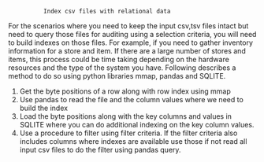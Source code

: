               Index csv files with relational data

For the scenarios where you need to keep the input csv,tsv files intact but need to query those files for auditing using a selection criteria, you will need to build indexes on those files. For example, if you need to gather inventory information for a store and item. If there are a large number of stores and items, this process could be time taking depending on the hardware resources and the type of the system you have.
Following describes a method to do so using python libraries mmap, pandas and SQLITE.
1)	Get the byte positions of a row along with row index using mmap
2)	Use pandas to read the file and the column values where we need to build the index
3)	Load the byte positions along with the key columns and values in SQLITE where you can do additional indexing on the key column values.
4)	Use a procedure to filter using filter criteria. If the filter criteria also includes columns where indexes are available use those if not read all input csv files to do the filter using pandas query.



